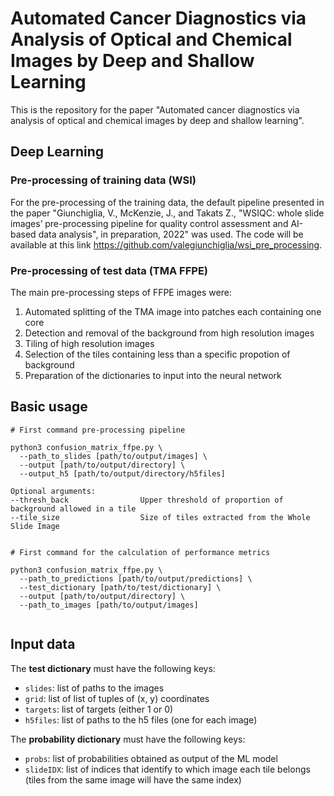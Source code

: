 # Automated Cancer Diagnostics via Analysis of Optical and Chemical Images by Deep and Shallow Learning


This is the repository for the paper "Automated cancer diagnostics via analysis of optical and chemical images by deep and shallow learning". 


## Deep Learning
### Pre-processing of training data (WSI)
For the pre-processing of the training data, the default pipeline presented in the paper "Giunchiglia, V., McKenzie, J., and Takats Z., "WSIQC: whole slide images’ pre-processing pipeline for quality control assessment and AI-based data analysis", in preparation, 2022" was used. The code will be available at this link https://github.com/valegiunchiglia/wsi_pre_processing. 

### Pre-processing of test data (TMA FFPE)
The main pre-processing steps of FFPE images were:
1. Automated splitting of the TMA image into patches each containing one core
2. Detection and removal of the background from high resolution images
3. Tiling of high resolution images
4. Selection of the tiles containing less than a specific propotion of background
5. Preparation of the dictionaries to input into the neural network

## Basic usage
```
# First command pre-processing pipeline

python3 confusion_matrix_ffpe.py \
  --path_to_slides [path/to/output/images] \
  --output [path/to/output/directory] \
  --output_h5 [path/to/output/directory/h5files]
 
Optional arguments:
--thresh_back                Upper threshold of proportion of background allowed in a tile
--tile_size                  Size of tiles extracted from the Whole Slide Image


# First command for the calculation of performance metrics

python3 confusion_matrix_ffpe.py \
  --path_to_predictions [path/to/output/predictions] \
  --test_dictionary [path/to/test/dictionary] \
  --output [path/to/output/directory] \
  --path_to_images [path/to/output/images]
 
```

## Input data 

The **test dictionary** must have the following keys:
- ```slides```: list of paths to the images
- ```grid```: list of list of tuples of (x, y) coordinates  
- ```targets```: list of targets (either 1 or 0)
- ```h5files```: list of paths to the h5 files (one for each image)

The **probability dictionary** must have the following keys:
- ```probs```: list of probabilities obtained as output of the ML model
- ```slideIDX```: list of indices that identify to which image each tile belongs (tiles from the same image will have the same index)

